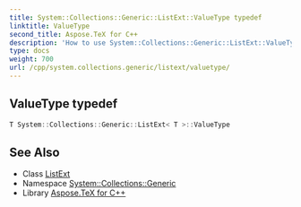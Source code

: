 ```yaml
---
title: System::Collections::Generic::ListExt::ValueType typedef
linktitle: ValueType
second_title: Aspose.TeX for C++
description: 'How to use System::Collections::Generic::ListExt::ValueType typedef of System::Collections::Generic::ListExt class in C++.'
type: docs
weight: 700
url: /cpp/system.collections.generic/listext/valuetype/
---
```

## ValueType typedef




```cpp
T System::Collections::Generic::ListExt< T >::ValueType
```

## See Also

* Class [ListExt](../)
* Namespace [System::Collections::Generic](../../)
* Library [Aspose.TeX for C++](../../../)
